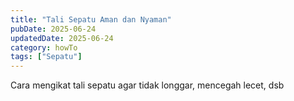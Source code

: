 ```yaml
---
title: "Tali Sepatu Aman dan Nyaman"
pubDate: 2025-06-24
updatedDate: 2025-06-24
category: howTo
tags: ["Sepatu"]
---
```


Cara mengikat tali sepatu agar tidak longgar, mencegah lecet, dsb